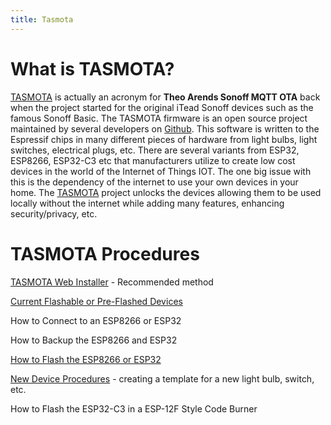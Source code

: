```yaml
---
title: Tasmota
---
```


# What is TASMOTA?

[TASMOTA](https://tasmota.com) is actually an acronym for **Theo Arends Sonoff MQTT OTA** back when the project started for the original iTead Sonoff devices such as the famous Sonoff Basic.  The TASMOTA firmware is an open source project maintained by several developers on [Github](https://github.com/arendst/Tasmota).  This software is written to the Espressif chips in many different pieces of hardware from light bulbs, light switches, electrical plugs, etc.  There are several variants from ESP32, ESP8266, ESP32-C3 etc that manufacturers utilize to create low cost devices in the world of the Internet of Things IOT.  The one big issue with this is the dependency of the internet to use your own devices in your home.  The [TASMOTA](https://tasmota.com) project unlocks the devices allowing them to be used locally without the internet while adding many features, enhancing security/privacy, etc.  

# TASMOTA Procedures

[TASMOTA Web Installer](https://tasmota.github.io/install/) - Recommended method 

[Current Flashable or Pre-Flashed Devices](/wiki/devices/esp-flashable-devices)

How to Connect to an ESP8266 or ESP32

How to Backup the ESP8266 and ESP32

[How to Flash the ESP8266 or ESP32](how_to_flash_esp32.md)

[New Device Procedures](new_device_procedure.md) - creating a template for a new light bulb, switch, etc.

How to Flash the ESP32-C3 in a ESP-12F Style Code Burner

